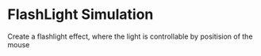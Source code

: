 # FlashLight Simulation
Create a flashlight effect, where the light is controllable by positision of the mouse
